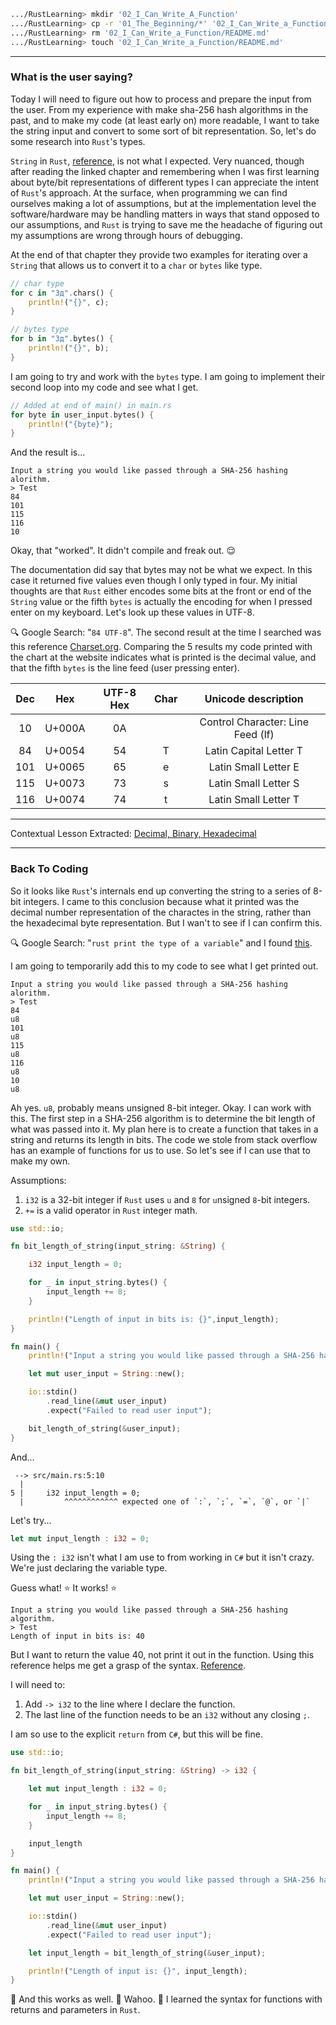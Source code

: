 ```Bash
.../RustLearning> mkdir '02_I_Can_Write_A_Function'
.../RustLearning> cp -r '01_The_Beginning/*' '02_I_Can_Write_a_Function'
.../RustLearning> rm '02_I_Can_Write_a_Function/README.md'
.../RustLearning> touch '02_I_Can_Write_a_Function/README.md'
```
***

### What is the user saying?

Today I will need to figure out how to process and prepare the input from the user. From my experience with make sha-256 hash algorithms in the past, and to make my code (at least early on) more readable, I want to take the string input and convert to some sort of bit representation. So, let's do some research into `Rust`'s types.

`String` in `Rust`, [reference](https://doc.rust-lang.org/book/ch08-02-strings.html#storing-utf-8-encoded-text-with-strings), is not what I expected. Very nuanced, though after reading the linked chapter and remembering when I was first learning about byte/bit representations of different types I can appreciate the intent of `Rust`'s approach. At the surface, when programming we can find ourselves making a lot of assumptions, but at the implementation level the software/hardware may be handling matters in ways that stand opposed to our assumptions, and `Rust` is trying to save me the headache of figuring out my assumptions are wrong through hours of debugging.

At the end of that chapter they provide two examples for iterating over a `String` that allows us to convert it to a `char` or `bytes` like type.

```Rust
// char type
for c in "Зд".chars() {
    println!("{}", c);
}

// bytes type
for b in "Зд".bytes() {
    println!("{}", b);
}
```

I am going to try and work with the `bytes` type. I am going to implement their second loop into my code and see what I get.

```Rust
// Added at end of main() in main.rs
for byte in user_input.bytes() {
	println!("{byte}");
}
```

And the result is...

```
Input a string you would like passed through a SHA-256 hashing alorithm.
> Test
84
101
115
116
10
```

Okay, that "worked". It didn't compile and freak out. :relieved:

The documentation did say that bytes may not be what we expect. In this case it returned five values even though I only typed in four. My initial thoughts are that `Rust` either encodes some bits at the front or end of the `String` value or the fifth `bytes` is actually the encoding for when I pressed enter on my keyboard. Let's look up these values in UTF-8.

:mag: Google Search: "`84 UTF-8`". The second result at the time I searched was this reference [Charset.org](https://www.charset.org/utf-8). Comparing the 5 results my code printed with the chart at the website indicates what is printed is the decimal value, and that the fifth `bytes` is the line feed (user pressing enter).

| Dec | Hex | UTF-8 Hex | Char | Unicode description |
| :-: | :-: | :-------: | :--: | :-----------------: |
| 10 | U+000A | 0A | | Control Character: Line Feed (lf) |
| 84 | U+0054 | 54 | T | Latin Capital Letter T |
| 101 | U+0065 | 65 | e | Latin Small Letter E |
| 115 | U+0073 | 73 | s | Latin Small Letter S |
| 116 | U+0074 | 74 | t | Latin Small Letter T |

***

Contextual Lesson Extracted: [Decimal, Binary, Hexadecimal](https://github.com/GaryMcD/Learning-Rust-A-Lesson-in-Humility/blob/main/Extracts.md#decimal-binary-hexadecimal)

***

### Back To Coding

So it looks like `Rust`'s internals end up converting the string to a series of 8-bit integers. I came to this conclusion because what it printed was the decimal number representation of the charactes in the string, rather than the hexadecimal byte representation. But I wan't to see if I can confirm this.

:mag: Google Search: "`rust print the type of a variable`" and I found [this](https://stackoverflow.com/questions/21747136/how-do-i-print-in-rust-the-type-of-a-variable).

I am going to temporarily add this to my code to see what I get printed out.

```
Input a string you would like passed through a SHA-256 hashing alorithm.
> Test
84
u8
101
u8
115
u8
116
u8
10
u8
```

Ah yes. `u8`, probably means unsigned 8-bit integer. Okay. I can work with this. The first step in a SHA-256 algorithm is to determine the bit length of what was passed into it. My plan here is to create a function that takes in a string and returns its length in bits. The code we stole from stack overflow has an example of functions for us to use. So let's see if I can use that to make my own.

Assumptions:
1. `i32` is a 32-bit integer if `Rust` uses `u` and `8` for `u`nsigned `8`-bit integers. 
2. `+=` is a valid operator in `Rust` integer math.

```Rust
use std::io;

fn bit_length_of_string(input_string: &String) {

	i32 input_length = 0;

	for _ in input_string.bytes() {
		input_length += 8;
	}

	println!("Length of input in bits is: {}",input_length);
}

fn main() {
    println!("Input a string you would like passed through a SHA-256 hashing algorithm.");

    let mut user_input = String::new();

    io::stdin()
        .read_line(&mut user_input)
        .expect("Failed to read user input");

	bit_length_of_string(&user_input);
}
```

And...

```
 --> src/main.rs:5:10
  |
5 |     i32 input_length = 0;
  |         ^^^^^^^^^^^^ expected one of `:`, `;`, `=`, `@`, or `|` 
```

Let's try...

```Rust
let mut input_length : i32 = 0;
```

Using the `: i32` isn't what I am use to from working in `C#` but it isn't crazy. We're just declaring the variable type.

Guess what! :star: It works! :star:

```
Input a string you would like passed through a SHA-256 hashing algorithm.
> Test
Length of input in bits is: 40
```

But I want to return the value 40, not print it out in the function. Using this reference helps me get a grasp of the syntax. [Reference](https://doc.rust-lang.org/rust-by-example/fn.html).

I will need to:
1. Add `-> i32` to the line where I declare the function.
2. The last line of the function needs to be an `i32` without any closing `;`.

I am so use to the explicit `return` from `C#`, but this will be fine.

```Rust
use std::io;

fn bit_length_of_string(input_string: &String) -> i32 {

	let mut input_length : i32 = 0;

	for _ in input_string.bytes() {
		input_length += 8;
	}

	input_length
}

fn main() {
	println!("Input a string you would like passed through a SHA-256 hashing algorithm.");

	let mut user_input = String::new();

	io::stdin()
		.read_line(&mut user_input)
		.expect("Failed to read user input");

	let input_length = bit_length_of_string(&user_input);

	println!("Length of input is: {}", input_length);
}

```

:tada: And this works as well. :tada: Wahoo. :tada: I learned the syntax for functions with returns and parameters in `Rust`. 
